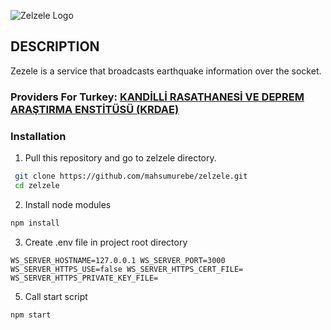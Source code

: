![Zelzele Logo](https://cdn.mahsumurebe.com/projects/zelzele/logo.svg)
  
## DESCRIPTION    
 Zezele is a service that broadcasts earthquake information over the socket.    
    
### Providers For Turkey: [KANDİLLİ RASATHANESİ VE DEPREM ARAŞTIRMA ENSTİTÜSÜ (KRDAE)](http://www.koeri.boun.edu.tr/scripts/lst4.asp)    
    
### Installation   
 1. Pull this repository and go to zelzele directory.  
  
```bash    
 git clone https://github.com/mahsumurebe/zelzele.git  
 cd zelzele
```  
2. Install node modules  
```bash  
npm install  
```  
3. Create .env file in project root directory  
```dotenv  
WS_SERVER_HOSTNAME=127.0.0.1 WS_SERVER_PORT=3000 WS_SERVER_HTTPS_USE=false WS_SERVER_HTTPS_CERT_FILE= WS_SERVER_HTTPS_PRIVATE_KEY_FILE=  
```  
5. Call start script  
```bash  
npm start  
```